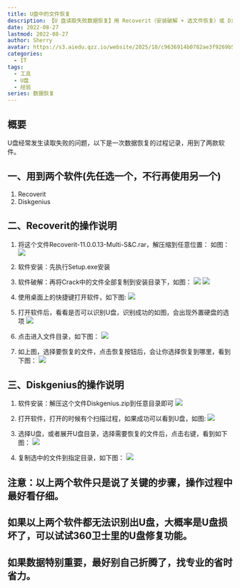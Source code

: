 ```yaml
---
title: U盘中的文件恢复
description: 【U 盘读取失败数据恢复】用 Recoverit（安装破解 + 选文件恢复）或 Diskgenius（解压即用），附 U 盘无法识别 360 修复法，重要数据建议找专业服务
date: 2022-08-27
lastmod: 2022-08-27
author: Sherry
avatar: https://s3.aiedu.qzz.io/website/2025/10/c9636914b0782ae3f9269b50dcb88659.png
categories:
  - IT
tags:
  - 工具
  - U盘
  - 经验
series: 数据恢复
---
```


## 概要
U盘经常发生读取失败的问题，以下是一次数据恢复的过程记录，用到了两款软件。

<!--more-->

## 一、用到两个软件(先任选一个，不行再使用另一个)

1. Recoverit
2. Diskgenius
## 二、Recoverit的操作说明
1. 将这个文件Recoverit-11.0.0.13-Multi-S&C.rar，解压缩到任意位置：
如图：
![](https://cdn.jsdelivr.net/gh/dgdghub/dg-pic@main/blog/20250824175652704.png)
2. 软件安装：先执行Setup.exe安装
3. 软件破解：再将Crack中的文件全部复制到安装目录下，如图：
![](https://cdn.jsdelivr.net/gh/dgdghub/dg-pic@main/blog/20250824175813330.png)
![](https://cdn.jsdelivr.net/gh/dgdghub/dg-pic@main/blog/20250824175905420.png)

4. 使用桌面上的快捷键打开软件，如下图:
![](https://cdn.jsdelivr.net/gh/dgdghub/dg-pic@main/blog/20250824180147752.png)

5. 打开软件后，看看是否可以识别U盘，识别成功的如图，会出现外置硬盘的选项
![](https://cdn.jsdelivr.net/gh/dgdghub/dg-pic@main/blog/20250824180320300.png)

6. 点击进入文件目录，如下图：
![](https://cdn.jsdelivr.net/gh/dgdghub/dg-pic@main/blog/20250824180511065.png)

7. 如上图，选择要恢复的文件，点击恢复按钮后，会让你选择恢复到哪里，看到下图：
![](https://cdn.jsdelivr.net/gh/dgdghub/dg-pic@main/blog/20250824180610385.png)

## 三、Diskgenius的操作说明

1. 软件安装：解压这个文件Diskgenius.zip到任意目录即可
![](https://cdn.jsdelivr.net/gh/dgdghub/dg-pic@main/blog/20250824181104096.png)
2. 打开软件，打开的时候有个扫描过程，如果成功可以看到U盘，如图:
![](https://cdn.jsdelivr.net/gh/dgdghub/dg-pic@main/blog/20250824180912561.png)

3. 选择U盘，或者展开U盘目录，选择需要恢复的文件后，点击右键，看到如下图：
![](https://cdn.jsdelivr.net/gh/dgdghub/dg-pic@main/blog/20250824181153995.png)

4. 复制选中的文件到指定目录，如下图：
![](https://cdn.jsdelivr.net/gh/dgdghub/dg-pic@main/blog/20250824181325522.png)

## 注意：以上两个软件只是说了关键的步骤，操作过程中最好看仔细。

## 如果以上两个软件都无法识别出U盘，大概率是U盘损坏了，可以试试360卫士里的U盘修复功能。
## 如果数据特别重要，最好别自己折腾了，找专业的省时省力。


